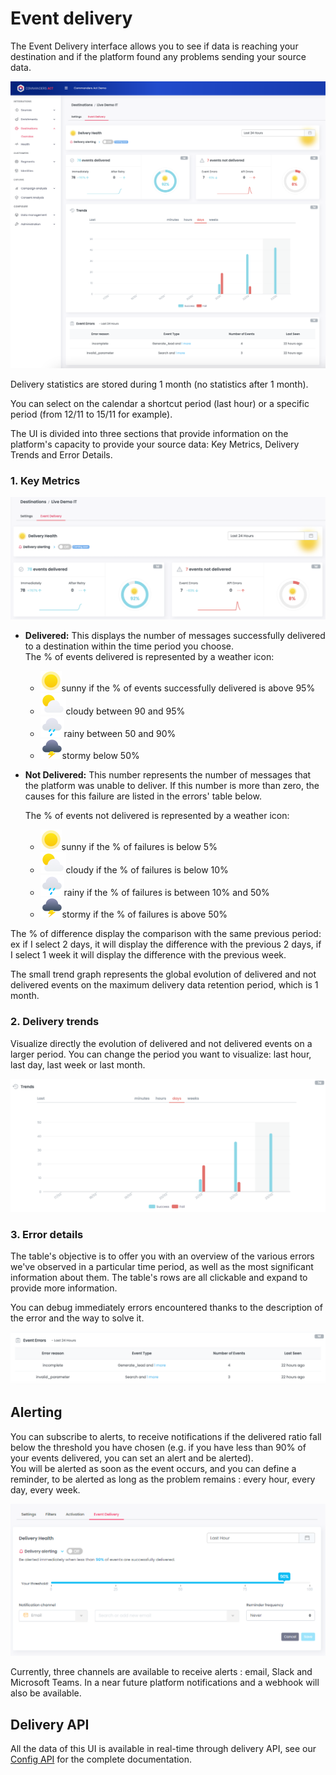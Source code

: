 # Event delivery

The Event Delivery interface allows you to see if data is reaching your destination and if the platform found any problems sending your source data.

![](<../../.gitbook/assets/Event Delivery full.png>)

Delivery statistics are stored during 1 month (no statistics after 1 month).

You can select on the calendar a shortcut period (last hour) or a specific period (from 12/11 to 15/11 for example).

The UI is divided into three sections that provide information on the platform's capacity to provide your source data: Key Metrics, Delivery Trends and Error Details.

### 1. Key Metrics <a href="#2-key-metrics" id="2-key-metrics"></a>

![](<../../.gitbook/assets/Capture d’écran 2022-03-01 à 15.16.59.png>)

* **Delivered:** This displays the number of messages successfully delivered to a destination within the time period you choose.\
  The % of events delivered is represented by a weather icon:
  * <img src="../../.gitbook/assets/image (17) (2) (1).png" alt="" data-size="line">sunny if the % of events successfully delivered is above 95%
  * <img src="../../.gitbook/assets/image (15) (2) (1).png" alt="" data-size="line">cloudy between 90 and 95%
  * <img src="../../.gitbook/assets/image (16) (1).png" alt="" data-size="line">rainy between 50 and 90%
  * <img src="../../.gitbook/assets/image (14) (2) (1).png" alt="" data-size="line">stormy below 50%
*   **Not Delivered:** This number represents the number of messages that the platform was unable to deliver. If this number is more than zero, the causes for this failure are listed in the errors' table below.

    The % of events not delivered is represented by a weather icon:

    * <img src="../../.gitbook/assets/image (17) (2) (1).png" alt="" data-size="line">sunny if the % of failures is below 5%
    * <img src="../../.gitbook/assets/image (15) (2) (1).png" alt="" data-size="line">cloudy if the % of failures is below 10%
    * <img src="../../.gitbook/assets/image (16) (1).png" alt="" data-size="line">rainy if the % of failures is between 10% and 50%
    * <img src="../../.gitbook/assets/image (14) (2) (1).png" alt="" data-size="line">stormy if the % of failures is above 50%

The % of difference display the comparison with the same previous period: ex if I select 2 days, it will display the difference with the previous 2 days, if I select 1 week it will display the difference with the previous week.

The small trend graph represents the global evolution of delivered and not delivered events on the maximum delivery data retention period, which is 1 month.

### 2. Delivery trends <a href="#3-error-details" id="3-error-details"></a>

Visualize directly the evolution of delivered and not delivered events on a larger period. You can change the period you want to visualize: last hour, last day, last week or last month.

![](<../../.gitbook/assets/Capture d’écran 2022-03-01 à 15.17.19.png>)

### 3. Error details <a href="#3-error-details" id="3-error-details"></a>

The table's objective is to offer you with an overview of the various errors we've observed in a particular time period, as well as the most significant information about them. The table's rows are all clickable and expand to provide more information.

You can debug immediately errors encountered thanks to the description of the error and the way to solve it.

![](<../../.gitbook/assets/Capture d’écran 2022-03-01 à 15.16.27.png>)

## Alerting

You can subscribe to alerts, to receive notifications if the delivered ratio fall below the threshold you have chosen (e.g. if you have less than 90% of your events delivered, you can set an alert and be alerted).\
You will be alerted as soon as the event occurs, and you can define a reminder, to be alerted as long as the problem remains : every hour, every day, every week.

![](<../../.gitbook/assets/image (3) (1) (2).png>)

Currently, three channels are available to receive alerts : email, Slack and Microsoft Teams. In a near future platform notifications and a webhook will also be available.

## Delivery API

All the data of this UI is available in real-time through delivery API, see our [Config API](../../developers/config-api.md) for the complete documentation.
